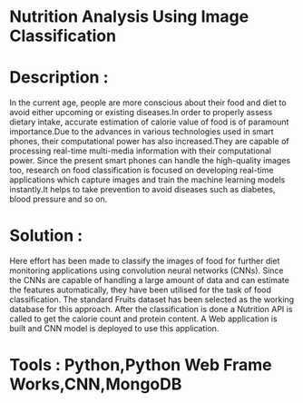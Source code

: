# Nutrition Analysis Using Image Classification

# Description :
In the current age, people are more conscious about their food and diet to avoid either upcoming or existing diseases.In order to properly assess dietary intake, accurate estimation of calorie value of food is of paramount importance.Due to the advances in various technologies used in smart phones, their computational power has also increased.They are capable of processing real-time multi-media information with their computational power. Since the present smart phones can handle the high-quality images too, research on food classification is focused on developing real-time applications which capture images and train the machine learning models instantly.It helps to take prevention to avoid diseases such as diabetes, blood pressure and so on.

# Solution :
Here effort has been made to classify the images of food for further diet monitoring applications using convolution neural networks (CNNs). Since the CNNs are capable of handling a large amount of data and can estimate the features automatically, they have been utilised for the task of food classification. The standard Fruits dataset has been  selected as the working database for this approach. After the classification is done a Nutrition API is called to get the calorie count and protein content. A Web application is built and CNN model is deployed to use this application.

# Tools : Python,Python Web Frame Works,CNN,MongoDB
